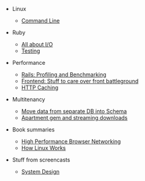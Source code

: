 - Linux

  - [Command Line](docs/linux/command-line.md)

- Ruby
  - [All about I/O](docs/ruby/io.md)
  - [Testing](docs/ruby/testing.md)

- Performance

  - [Rails: Profiling and Benchmarking](docs/performance/rails.md)
  - [Frontend: Stuff to care over front battleground](docs/performance/frontend.md)
  - [HTTP Caching](docs/performance/http-caching.md)

- Multitenancy

  - [Move data from separate DB into Schema](docs/multitenancy/db-to-schema-move.md)
  - [Apartment gem and streaming downloads](docs/multitenancy/apartment-and-streaming.md)

- Book summaries

  - [High Performance Browser Networking](docs/books/high-performance-browser-networking/index.md)
  - [How Linux Works](docs/books/how-linux-works/index.md)

- Stuff from screencasts

  - [System Design](docs/cast_notes/system_design.md)
